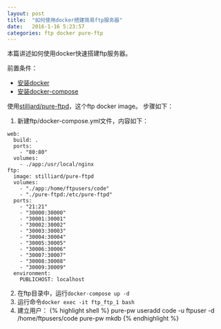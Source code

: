 ```yaml
---
layout: post
title:  "如何使用docker搭建简易ftp服务器"
date:   2016-1-16 5:23:57
categories: ftp docker pure-ftp
---
```


本篇讲述如何使用docker快速搭建ftp服务器。

前置条件：
* [安装docker]()
* [安装docker-compose]()

使用[stilliard/pure-ftpd](stilliard/pure-ftpd)，这个ftp docker image。
步骤如下：

1. 新建ftp/docker-compose.yml文件，内容如下：
```
web:
  build: .
  ports:
    - "80:80"
  volumes:
    - ./app:/usr/local/nginx
ftp:
  image: stilliard/pure-ftpd
  volumes:
    - "./app:/home/ftpusers/code"
    - "./pure-ftpd:/etc/pure-ftpd"
  ports:
    - "21:21"
    - "30000:30000"
    - "30001:30001"
    - "30002:30002"
    - "30003:30003"
    - "30004:30004"
    - "30005:30005"
    - "30006:30006"
    - "30007:30007"
    - "30008:30008"
    - "30009:30009"
  environment:
    PUBLICHOST: localhost
```

2. 在ftp目录中，运行`docker-compose up -d`
3. 运行命令`docker exec -it ftp_ftp_1 bash`
4. 建立用户：
{% highlight shell %}
pure-pw useradd code -u ftpuser -d /home/ftpusers/code
pure-pw mkdb
{% endhighlight %}

[stilliard/pure-ftpd]: https://hub.docker.com/r/stilliard/pure-ftpd/
